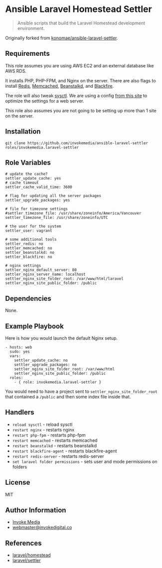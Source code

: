 Ansible Laravel Homestead Settler
==================================

> Ansible scripts that build the Laravel Homestead development environment.

Originally forked from [konomae/ansible-laravel-settler](https://github.com/konomae/ansible-laravel-settler).

Requirements
------------

This role assumes you are using AWS EC2 and an external database like AWS RDS.

It installs PHP, PHP-FPM, and Nginx on the server. There are also flags to install [Redis](http://redis.io/), [Memcached](https://memcached.org/), [Beanstalkd](http://kr.github.io/beanstalkd/), and [Blackfire](https://blackfire.io/).

The role will also tweak [sysctl](https://linux.die.net/man/8/sysctl). We are using a config [from this site](https://easyengine.io/tutorials/linux/sysctl-conf/) to optimize the settings for a web server.

This role also assumes you are not going to be setting up more than 1 site on the server.

Installation
------------

`git clone https://github.com/invokemedia/ansible-laravel-settler roles/invokemedia.laravel-settler`

Role Variables
--------------

```
# update the cache?
settler_update_cache: yes
# cache timeout
settler_cache_valid_time: 3600

# flag for updating all the server packages
settler_upgrade_packages: yes

# file for timezone settings
#settler_timezone_file: /usr/share/zoneinfo/America/Vancouver
settler_timezone_file: /usr/share/zoneinfo/UTC

# the user for the system
settler_user: vagrant

# some additional tools
settler_redis: no
settler_memcached: no
settler_beanstalkd: no
settler_blackfire: no

# nginx settings
settler_nginx_default_server: 80
settler_nginx_server_name: localhost
settler_nginx_site_folder_root: /var/www/html/laravel
settler_nginx_site_public_folder: /public
```

Dependencies
------------

None.

Example Playbook
-------------------------

Here is how you would launch the default Nginx setup.

```
- hosts: web
  sudo: yes
  vars:
    settler_update_cache: no
    settler_upgrade_packages: no
    settler_nginx_site_folder_root: /var/www/html
    settler_nginx_site_public_folder: /public
  roles:
    - { role: invokemedia.laravel-settler }
```

You would need to have a project sent to `settler_nginx_site_folder_root` that contained a `/public` and then some index file inside that.

Handlers
--------

* `reload sysctl` - reload sysctl
* `restart nginx` - restarts nginx
* `restart php-fpm` - restarts php-fpm
* `restart memcached` - restarts memcached
* `restart beanstalkd` - restarts beanstalkd
* `restart blackfire-agent` - restarts blackfire-agent
* `restart redis-server` - restarts redis-server
* `set laravel folder permissions` - sets user and mode permissions on folders

License
-------

MIT

Author Information
------------------

* [Invoke Media](https://www.invokedigital.co/)
* <webmaster@invokedigital.co>

References
----------

* [laravel/homestead](https://github.com/laravel/homestead)
* [laravel/settler](https://github.com/laravel/settler)
